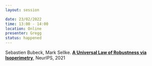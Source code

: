 ```yaml
---
layout: session

date: 23/02/2022
time: 13:00 - 14:00
location: Online
presenter: Gregg
status: happened
---
```

Sebastien Bubeck, Mark Sellke.
**[A Universal Law of Robustness via Isoperimetry](
papers/0094-universal-law-of-robustness-via-isoperimetry)**,
NeurIPS,
2021

